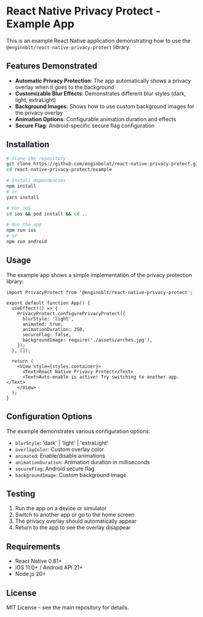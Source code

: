 # React Native Privacy Protect - Example App

This is an example React Native application demonstrating how to use the `@enginnblt/react-native-privacy-protect` library.

## Features Demonstrated

- **Automatic Privacy Protection**: The app automatically shows a privacy overlay when it goes to the background
- **Customizable Blur Effects**: Demonstrates different blur styles (dark, light, extraLight)
- **Background Images**: Shows how to use custom background images for the privacy overlay
- **Animation Options**: Configurable animation duration and effects
- **Secure Flag**: Android-specific secure flag configuration

## Installation

```bash
# Clone the repository
git clone https://github.com/enginbolat/react-native-privacy-protect.git
cd react-native-privacy-protect/example

# Install dependencies
npm install
# or
yarn install

# For iOS
cd ios && pod install && cd ..

# Run the app
npm run ios
# or
npm run android
```

## Usage

The example app shows a simple implementation of the privacy protection library:

```tsx
import PrivacyProtect from '@enginnblt/react-native-privacy-protect';

export default function App() {
  useEffect(() => {
    PrivacyProtect.configurePrivacyProtect({
      blurStyle: 'light',
      animated: true,
      animationDuration: 250,
      secureFlag: false,
      backgroundImage: require('./assets/arches.jpg'),
    });
  }, []);

  return (
    <View style={styles.container}>
      <Text>React Native Privacy Protect</Text>
      <Text>Auto-enable is active! Try switching to another app.</Text>
    </View>
  );
}
```

## Configuration Options

The example demonstrates various configuration options:

- `blurStyle`: 'dark' | 'light' | 'extraLight'
- `overlayColor`: Custom overlay color
- `animated`: Enable/disable animations
- `animationDuration`: Animation duration in milliseconds
- `secureFlag`: Android secure flag
- `backgroundImage`: Custom background image

## Testing

1. Run the app on a device or simulator
2. Switch to another app or go to the home screen
3. The privacy overlay should automatically appear
4. Return to the app to see the overlay disappear

## Requirements

- React Native 0.81+
- iOS 11.0+ / Android API 21+
- Node.js 20+

## License

MIT License - see the main repository for details.